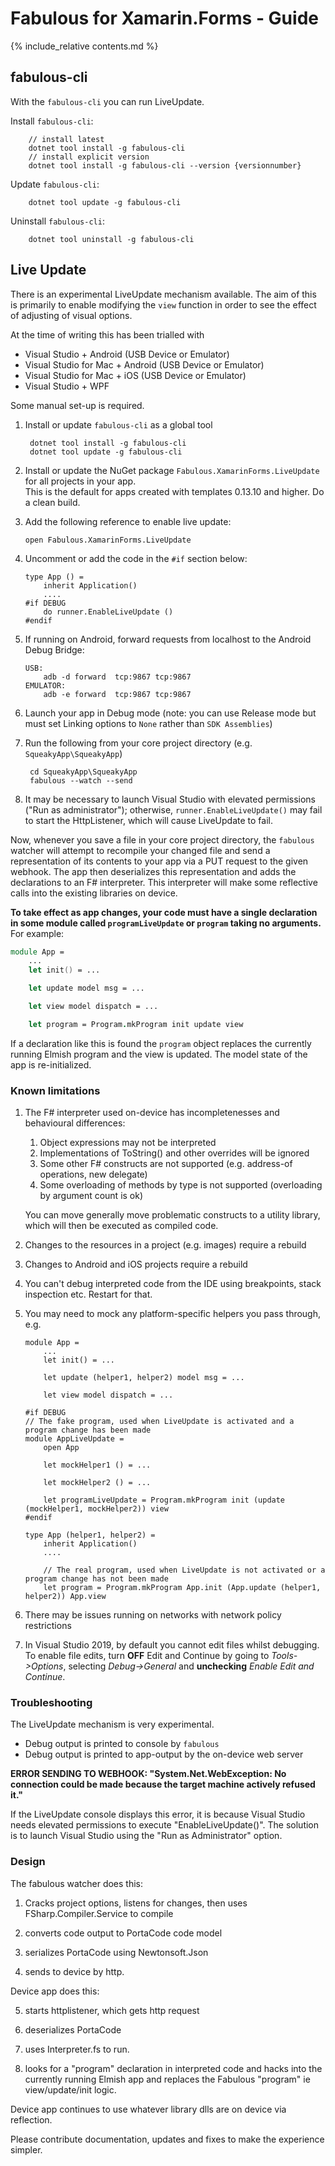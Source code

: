 Fabulous for Xamarin.Forms - Guide
=======

{% include_relative contents.md %}


fabulous-cli
-----

With the `fabulous-cli` you can run LiveUpdate. 

Install `fabulous-cli`: 

        // install latest
        dotnet tool install -g fabulous-cli 
        // install explicit version
        dotnet tool install -g fabulous-cli --version {versionnumber}
		
Update `fabulous-cli`:

        dotnet tool update -g fabulous-cli
		
Uninstall `fabulous-cli`:

        dotnet tool uninstall -g fabulous-cli


Live Update
------

There is an experimental LiveUpdate mechanism available.  The aim of this is primarily to enable modifying the `view` function in order
to see the effect of adjusting of visual options.

At the time of writing this has been trialled with
* Visual Studio + Android (USB Device or Emulator)
* Visual Studio for Mac + Android (USB Device or Emulator)
* Visual Studio for Mac + iOS (USB Device or Emulator)
* Visual Studio + WPF

Some manual set-up is required.

1. Install or update `fabulous-cli` as a global tool

        dotnet tool install -g fabulous-cli
        dotnet tool update -g fabulous-cli

2. Install or update the NuGet package `Fabulous.XamarinForms.LiveUpdate` for all projects in your app.  
This is the default for apps created with templates 0.13.10 and higher. Do a clean build.

3. Add the following reference to enable live update:
       
       open Fabulous.XamarinForms.LiveUpdate

4. Uncomment or add the code in the `#if` section below:

       type App () =
           inherit Application()
           ....
       #if DEBUG
           do runner.EnableLiveUpdate ()
       #endif

5. If running on Android, forward requests from localhost to the Android Debug Bridge:

       USB:
           adb -d forward  tcp:9867 tcp:9867
       EMULATOR:
           adb -e forward  tcp:9867 tcp:9867

6. Launch your app in Debug mode (note: you can use Release mode but must set Linking options to `None` rather than `SDK Assemblies`)

7. Run the following from your core project directory (e.g. `SqueakyApp\SqueakyApp`)

        cd SqueakyApp\SqueakyApp
        fabulous --watch --send 
        
8. It may be necessary to launch Visual Studio with elevated permissions ("Run as administrator"); otherwise, `runner.EnableLiveUpdate()` may fail to start the HttpListener, which will cause LiveUpdate to fail.

Now, whenever you save a file in your core project directory, the `fabulous` watcher will attempt to recompile your changed file and
send a representation of its contents to your app via a PUT request to the given webhook.  The app then deserializes this representation and
adds the declarations to an F# interpreter. This interpreter will make some reflective calls into the existing libraries on device.

**To take effect as app changes, your code must have a single declaration in some module called `programLiveUpdate` or `program` taking no arguments.**  For example:

```fsharp
module App =
    ...
    let init() = ...

    let update model msg = ...

    let view model dispatch = ...

    let program = Program.mkProgram init update view
```

If a declaration like this is found the `program` object replaces the currently running Elmish program and the view is updated.
The model state of the app is re-initialized.

### Known limitations

1. The F# interpreter used on-device has incompletenesses and behavioural differences:

   1. Object expressions may not be interpreted
   2. Implementations of ToString() and other overrides will be ignored
   3. Some other F# constructs are not supported (e.g. address-of operations, new delegate)
   4. Some overloading of methods by type is not supported (overloading by argument count is ok)

   You can move generally move problematic constructs to a utility library, which will then be executed as compiled code.

2. Changes to the resources in a project (e.g. images) require a rebuild

3. Changes to Android and iOS projects require a rebuild

4. You can't debug interpreted code from the IDE using breakpoints, stack inspection etc.  Restart for that.

5. You may need to mock any platform-specific helpers you pass through, e.g.

       module App =
           ...
           let init() = ...

           let update (helper1, helper2) model msg = ...

           let view model dispatch = ...

       #if DEBUG
       // The fake program, used when LiveUpdate is activated and a program change has been made
       module AppLiveUpdate =
           open App

           let mockHelper1 () = ...

           let mockHelper2 () = ...

           let programLiveUpdate = Program.mkProgram init (update (mockHelper1, mockHelper2)) view
       #endif

       type App (helper1, helper2) = 
           inherit Application()
           ....

           // The real program, used when LiveUpdate is not activated or a program change has not been made
           let program = Program.mkProgram App.init (App.update (helper1, helper2)) App.view

6. There may be issues running on networks with network policy restrictions

7. In Visual Studio 2019, by default you cannot edit files whilst debugging. To enable file edits, turn **OFF** Edit and Continue by going to *Tools->Options*, selecting *Debug->General* and **unchecking** *Enable Edit and Continue*.

### Troubleshooting

The LiveUpdate mechanism is very experimental.
- Debug output is printed to console by `fabulous`
- Debug output is printed to app-output by the on-device web server

**ERROR SENDING TO WEBHOOK: "System.Net.WebException: No connection could be made because the target machine actively refused it."**

If the LiveUpdate console displays this error, it is because Visual Studio needs elevated permissions to execute "EnableLiveUpdate()".  The solution is to launch Visual Studio using the "Run as Administrator" option.

### Design

The fabulous watcher does this:

1. Cracks project options, listens for changes, then uses FSharp.Compiler.Service to compile

2. converts code output to PortaCode code model 

3. serializes PortaCode using Newtonsoft.Json

4. sends to device by http. 

Device app does this:

5. starts httplistener, which gets http request

6. deserializes PortaCode

7. uses Interpreter.fs to run.

8. looks for a "program" declaration in interpreted code and hacks into the currently running Elmish app and replaces the Fabulous "program" ie view/update/init logic. 

Device app continues to use whatever library dlls are on device via reflection.


Please contribute documentation, updates and fixes to make the experience simpler.
